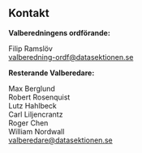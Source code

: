## Kontakt

**Valberedningens ordförande:** 

Filip Ramslöv<br>
[valberedning-ordf@datasektionen.se](mailto:valberedning-ordf@datasektionen.se)

**Resterande Valberedare:**

Max Berglund<br>
Robert Rosenquist<br>
Lutz Hahlbeck<br>
Carl Liljencrantz<br>
Roger Chen<br>
William Nordwall<br>
[valberedare@datasektionen.se](mailto:valberedare@datasektionen.se)
